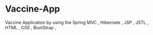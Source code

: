 # Vaccine-App
Vaccine Application by using the Spring MVC  , Hibernate , JSP , JSTL , HTML , CSS , BootStrap , 
